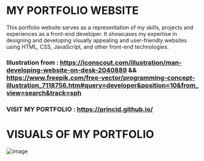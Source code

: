 # MY PORTFOLIO WEBSITE

This portfolio website serves as a representation of my skills, projects and experiences as a front-end developer. It showcases my expertise in designing and developing visually appealing and user-friendly websites using HTML, CSS, JavaScript, and other front-end technologies.


### Illustration from : https://iconscout.com/illustration/man-developing-website-on-desk-2040889 && https://www.freepik.com/free-vector/programming-concept-illustration_7118756.htm#query=developer&position=10&from_view=search&track=sph


### VISIT MY PORTFOLIO : https://princid.github.io/

# VISUALS OF MY PORTFOLIO
![image](https://user-images.githubusercontent.com/90444477/217601431-9bdc66ee-e763-44ac-9f73-31e8527a105c.png)
